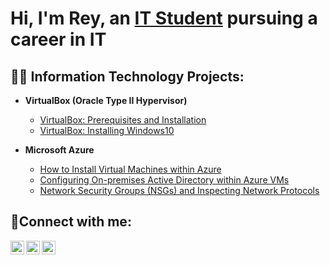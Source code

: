 <h1>Hi, I'm Rey, an <a href="https://linkedin.com/in/reyespinoza255">IT Student</a> pursuing a career in IT</h1>

<h2>👨‍💻 Information Technology Projects:</h2>

- <b>VirtualBox (Oracle Type II Hypervisor)</b>
  - [VirtualBox: Prerequisites and Installation](https://github.com/reyespinoza/virtualbox-prereqs)
  - [VirtualBox: Installing Windows10](https://youtu.be/3IY8qymOHrY)

- <b>Microsoft Azure</b>
  - [How to Install Virtual Machines within Azure](https://youtu.be/mdomIx5l4-0)  
  - [Configuring On-premises Active Directory within Azure VMs](https://github.com/reyespinoza/configure-ad)
  - [Network Security Groups (NSGs) and Inspecting Network Protocols](https://github.com/reyespinoza/azure-network-protocols)

<h2>🤳Connect with me:</h2>

[<img align="left" alt="Josh | Twitter" width="22px" src="https://cdn.jsdelivr.net/npm/simple-icons@v3/icons/twitter.svg" />][twitter]
[<img align="left" alt="Josh | LinkedIn" width="22px" src="https://cdn.jsdelivr.net/npm/simple-icons@v3/icons/linkedin.svg" />][linkedin]
[<img align="left" alt="Josh | YouTube" width="22px" src="https://cdn.jsdelivr.net/npm/simple-icons@3.13.0/icons/youtube.svg" />][youtube]

[twitter]: https://twitter.com/reynet127
[linkedin]: https://linkedin.com/in/reyespinoza255
[youtube]: https://www.youtube.com/@reynoza127
